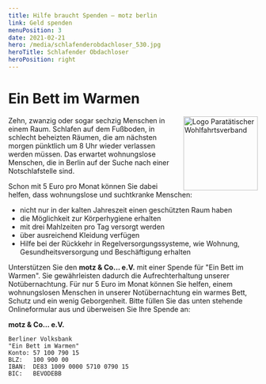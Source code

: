 ```yaml
---
title: Hilfe braucht Spenden — motz berlin
link: Geld spenden
menuPosition: 3
date: 2021-02-21
hero: /media/schlafenderobdachloser_530.jpg
heroTitle: Schlafender Obdachloser
heroPosition: right
---
```


# Ein Bett im Warmen

<img src="/media/paritaetischer_150.jpg" style="float:right;margin-left:20px;width:150px;height:150px;" alt="Logo Paratätischer Wohlfahrtsverband" />

Zehn, zwanzig oder sogar sechzig Menschen in einem Raum. Schlafen auf dem Fußboden, in schlecht beheizten Räumen, die am nächsten morgen pünktlich um 8 Uhr wieder verlassen werden müssen. Das erwartet wohnungslose Menschen, die in Berlin auf der Suche nach einer Notschlafstelle sind.

Schon mit 5 Euro pro Monat können Sie dabei helfen, dass wohnungslose und suchtkranke Menschen:

 * nicht nur in der kalten Jahreszeit einen geschützten Raum haben
 * die Möglichkeit zur Körperhygiene erhalten
 * mit drei Mahlzeiten pro Tag versorgt werden
 * über ausreichend Kleidung verfügen
 * Hilfe bei der Rückkehr in Regelversorgungssysteme, wie Wohnung, Gesundheitsversorgung und Beschäftigung erhalten

Unterstützen Sie den **motz & Co... e.V.** mit einer Spende für "Ein Bett im Warmen". Sie gewährleisten dadurch die Aufrechterhaltung unserer Notübernachtung. Für nur 5 Euro im Monat können Sie helfen, einem wohnungslosen Menschen in unserer Notübernachtung ein warmes Bett, Schutz und ein wenig Geborgenheit. Bitte füllen Sie das unten stehende Onlineformular aus und überweisen Sie Ihre Spende an:

**motz & Co... e.V.**
```
Berliner Volksbank
"Ein Bett im Warmen"
Konto: 57 100 790 15
BLZ:   100 900 00
IBAN:  DE83 1009 0000 5710 0790 15
BIC:   BEVODEBB
```

<!-- TODO: email formular -->
